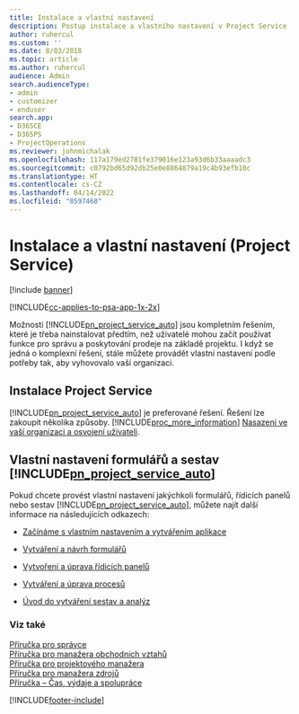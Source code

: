 ```yaml
---
title: Instalace a vlastní nastavení
description: Postup instalace a vlastního nastavení v Project Service
author: ruhercul
ms.custom: ''
ms.date: 8/03/2018
ms.topic: article
ms.author: ruhercul
audience: Admin
search.audienceType:
- admin
- customizer
- enduser
search.app:
- D365CE
- D365PS
- ProjectOperations
ms.reviewer: johnmichalak
ms.openlocfilehash: 117a179ed2781fe379016e123a93d6b33aaaadc3
ms.sourcegitcommit: c0792bd65d92db25e0e8864879a19c4b93efb10c
ms.translationtype: HT
ms.contentlocale: cs-CZ
ms.lasthandoff: 04/14/2022
ms.locfileid: "8597468"
---
```

# <a name="install-and-customize-project-service"></a>Instalace a vlastní nastavení (Project Service)

[!include [banner](../includes/psa-now-project-operations.md)]

[!INCLUDE[cc-applies-to-psa-app-1x-2x](../includes/cc-applies-to-psa-app-1x-2x.md)]

Možnosti [!INCLUDE[pn_project_service_auto](../includes/pn-project-service-auto.md)] jsou kompletním řešením, které je třeba nainstalovat předtím, než uživatelé mohou začít používat funkce pro správu a poskytování prodeje na základě projektu. I když se jedná o komplexní řešení, stále můžete provádět vlastní nastavení podle potřeby tak, aby vyhovovalo vaší organizaci.  
<!-- TODO: I expect to find the information on how to get and install this here. Please find that and add it here. Same for Project Service.--> 
  
## <a name="install-project-service"></a>Instalace Project Service  
 [!INCLUDE[pn_project_service_auto](../includes/pn-project-service-auto.md)] je preferované řešení. Řešení lze zakoupit několika způsoby. [!INCLUDE[proc_more_information](../includes/proc-more-information.md)] [Nasazení ve vaší organizaci a osvojení uživateli](/dynamics365/customerengagement/on-premises/admin/onboard-your-organization-and-users-to-dynamics-365-online).  
  
## <a name="customize-pn_project_service_auto-forms-and-reports"></a>Vlastní nastavení formulářů a sestav [!INCLUDE[pn_project_service_auto](../includes/pn-project-service-auto.md)]  
 Pokud chcete provést vlastní nastavení jakýchkoli formulářů, řídicích panelů nebo sestav [!INCLUDE[pn_project_service_auto](../includes/pn-project-service-auto.md)], můžete najít další informace na následujících odkazech:  
  
- [Začínáme s vlastním nastavením a vytvářením aplikace](/dynamics365/customerengagement/on-premises/customize/getting-started-customization)  
  
- [Vytváření a návrh formulářů](/dynamics365/customerengagement/on-premises/customize/create-design-forms)  
  
- [Vytvoření a úprava řídicích panelů](/dynamics365/customerengagement/on-premises/customize/create-edit-dashboards)  
  
- [Vytváření a úprava procesů](/dynamics365/customerengagement/on-premises/customize/guide-staff-through-common-tasks-processes)  
  
- [Úvod do vytváření sestav a analýz](/dynamics365/customerengagement/on-premises/analytics/reporting-analytics-with-dynamics-365)  
  
### <a name="see-also"></a>Viz také  
 [Příručka pro správce](../psa/admin-guide.md)   
 [Příručka pro manažera obchodních vztahů](../psa/account-manager-guide.md)   
 [Příručka pro projektového manažera](../psa/project-manager-guide.md)   
 [Příručka pro manažera zdrojů](../psa/resource-manager-guide.md)   
 [Příručka – Čas, výdaje a spolupráce](../psa/time-expense-collaboration-guide.md)


[!INCLUDE[footer-include](../includes/footer-banner.md)]
